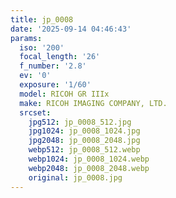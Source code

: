 ```yaml
---
title: jp_0008
date: '2025-09-14 04:46:43'
params:
  iso: '200'
  focal_length: '26'
  f_number: '2.8'
  ev: '0'
  exposure: '1/60'
  model: RICOH GR IIIx
  make: RICOH IMAGING COMPANY, LTD.
  srcset:
    jpg512: jp_0008_512.jpg
    jpg1024: jp_0008_1024.jpg
    jpg2048: jp_0008_2048.jpg
    webp512: jp_0008_512.webp
    webp1024: jp_0008_1024.webp
    webp2048: jp_0008_2048.webp
    original: jp_0008.jpg
---
```

